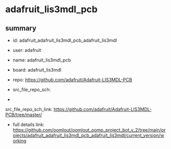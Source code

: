 # adafruit_lis3mdl_pcb
 
## summary 
* id: adafruit_adafruit_lis3mdl_pcb_adafruit_lis3mdl
* user: adafruit
* name: adafruit_lis3mdl_pcb
* board: adafruit_lis3mdl
* repo: https://github.com/adafruit/Adafruit-LIS3MDL-PCB



* src_file_repo_sch: 
*
 src_file_repo_sch_link: https://github.com/adafruit/Adafruit-LIS3MDL-PCB/tree/master/
* full details link: https://github.com/oomlout/oomlout_oomp_project_bot_v_2/tree/main/projects/adafruit_adafruit_lis3mdl_pcb_adafruit_lis3mdl/current_version/working  






